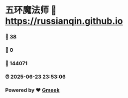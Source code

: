 # 五环魔法师 :link: https://russianqin.github.io 
### :page_facing_up: [38](https://russianqin.github.io/tag.html) 
### :speech_balloon: 0 
### :hibiscus: 144071 
### :alarm_clock: 2025-06-23 23:53:06 
### Powered by :heart: [Gmeek](https://github.com/Meekdai/Gmeek)
